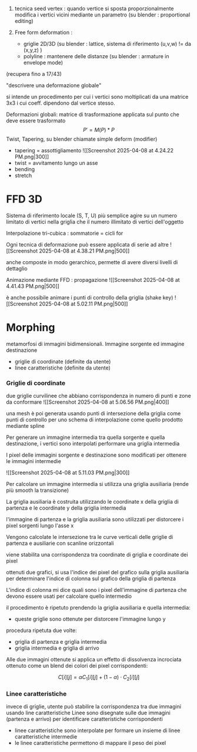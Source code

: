 1. tecnica seed vertex : quando vertice si sposta proporzionalmente modifica i vertici vicini mediante un parametro (su blender : proportional editing)

2. Free form deformation : 
	- griglie 2D/3D (su blender : lattice, sistema di riferimento (u,v,w) != da (x,y,z) ) 
	- polyline : mantenere delle distanze (su blender : armature in envelope mode)

(recupera fino a 17/43)

"descrivere una deformazione globale"

si intende un procedimento per cui i vertici sono moltiplicati da una matrice 3x3 i cui coeff. dipendono dal vertice stesso.

Deformazioni globali: matrice di trasformazione applicata sul punto che deve essere trasformato
$$
P' = M(P)*P
$$
Twist, Tapering, su blender chiamate simple deform (modifier)
- tapering = assottigliamento
  ![[Screenshot 2025-04-08 at 4.24.22 PM.png|300]] 
- twist = avvitamento lungo un asse
- bending
- stretch

# FFD 3D

Sistema di riferimento locale (S, T, U)
più semplice agire su un numero limitato di vertici nella griglia che il numero illimitato di vertici dell'oggetto

Interpolazione tri-cubica : sommatorie = cicli for

Ogni tecnica di deformazione può essere applicata di serie ad altre
![[Screenshot 2025-04-08 at 4.38.21 PM.png|500]]

anche composte in modo gerarchico, permette di avere diversi livelli di dettaglio

Animazione mediante FFD : propagazione
![[Screenshot 2025-04-08 at 4.41.43 PM.png|500]]

è anche possibile animare i punti di controllo della griglia (shake key)
![[Screenshot 2025-04-08 at 5.02.11 PM.png|500]]

# Morphing

metamorfosi di immagini bidimensionali. Immagine sorgente ed immagine destinazione

- griglie di coordinate (definite da utente)
- linee caratteristiche (definite da utente)

### Griglie di coordinate

due griglie curvilinee che abbiano corrispondenza in numero di punti e zone da conformare
![[Screenshot 2025-04-08 at 5.06.56 PM.png|400]]

una mesh è poi generata usando punti di intersezione della griglia come punti di controllo per uno schema di interpolazione come quello prodotto mediante spline

Per generare un immagine intermedia tra quella sorgente e quella destinazione, i vertici sono interpolati performare una griglia intermedia

I pixel delle immagini sorgente e destinazione sono modificati per ottenere le immagini intermedie

![[Screenshot 2025-04-08 at 5.11.03 PM.png|300]]

Per calcolare un immagine intermedia si utilizza una griglia ausiliaria (rende più smooth la transizione)

La griglia ausiliaria è costruita utilizzando le coordinate x della griglia di partenza e le coordinate y della griglia intermedia

l'immagine di partenza e la griglia ausiliaria sono utilizzati per distorcere i pixel sorgenti lungo l'asse x

Vengono calcolate le intersezione tra le curve verticali delle griglie di partenza e ausiliarie con scanline orizzontali

viene stabilita una corrispondenza tra coordinate di griglia e coordinate dei pixel

ottenuti due grafici, si usa l'indice dei pixel del grafico sulla griglia ausiliaria per determinare l'indice di colonna sul grafico della griglia di partenza

L'indice di colonna mi dice quali sono i pixel dell'immagine di partenza che devono essere usati per calcolare quello intermedio

il procedimento è ripetuto prendendo la griglia ausiliaria e quella intermedia:
- queste griglie sono ottenute per distorcere l'immagine lungo y

procedura ripetuta due volte: 
- griglia di partenza e griglia intermedia
- griglia intermedia e griglia di arrivo

Alle due immagini ottenute si applica un effetto di dissolvenza incrociata ottenuto come un blend dei colori dei pixel corrispondenti:

$$
C[i][j] = \alpha C_1[i][j]+ (1-\alpha)\cdot C_2[i][j]
$$

### Linee caratteristiche

invece di griglie, utente può stabilire la corrispondenza tra due immagini usando line caratteristiche
Linee sono disegnate sulle due immagini (partenza e arrivo) per identificare caratteristiche corrispondenti
- linee caratteristiche sono interpolate per formare un insieme di linee caratteristiche intermedie
- le linee caratteristiche permettono di mappare il peso dei pixel

